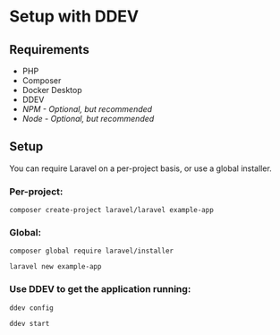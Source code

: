 # Setup with DDEV

## Requirements

- PHP
- Composer
- Docker Desktop
- DDEV
- *NPM - Optional, but recommended*
- *Node - Optional, but recommended*

## Setup

You can require Laravel on a per-project basis, or use a global installer.

### Per-project:

```
composer create-project laravel/laravel example-app
```

### Global:

```
composer global require laravel/installer
```

```
laravel new example-app
```

### Use DDEV to get the application running:

```
ddev config
```

```
ddev start
```